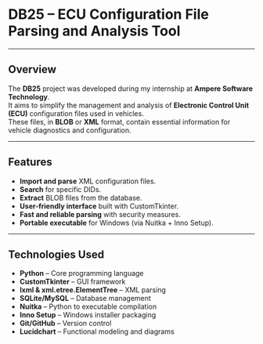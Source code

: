 # DB25 – ECU Configuration File Parsing and Analysis Tool
---
##  Overview
The **DB25** project was developed during my internship at **Ampere Software Technology**.  
It aims to simplify the management and analysis of **Electronic Control Unit (ECU)** configuration files used in vehicles.  
These files, in **BLOB** or **XML** format, contain essential information for vehicle diagnostics and configuration.  

---
##  Features
- **Import and parse** XML configuration files.  
- **Search** for specific DIDs.  
- **Extract** BLOB files from the database.  
- **User-friendly interface** built with CustomTkinter.  
- **Fast and reliable parsing** with security measures.  
- **Portable executable** for Windows (via Nuitka + Inno Setup).  

---
##  Technologies Used
- **Python** – Core programming language  
- **CustomTkinter** – GUI framework  
- **lxml & xml.etree.ElementTree** – XML parsing  
- **SQLite/MySQL** – Database management  
- **Nuitka** – Python to executable compilation  
- **Inno Setup** – Windows installer packaging  
- **Git/GitHub** – Version control  
- **Lucidchart** – Functional modeling and diagrams  


